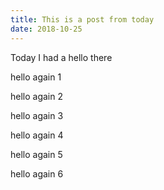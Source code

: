 ```yaml
---
title: This is a post from today
date: 2018-10-25
---
```


Today I had a 
hello there

hello again 1

hello again 2

hello again 3

hello again 4

hello again 5

hello again 6
